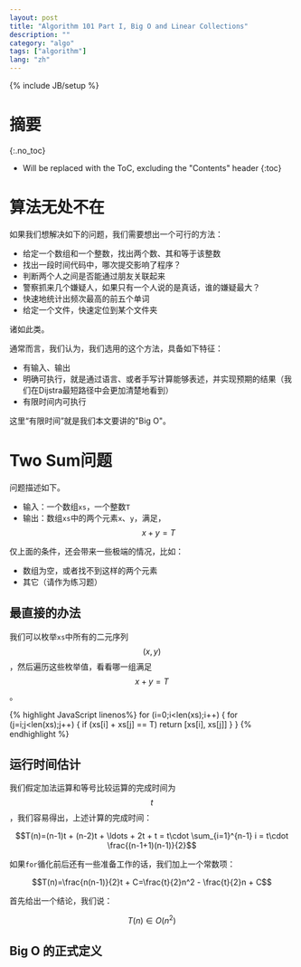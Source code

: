 ```yaml
---
layout: post
title: "Algorithm 101 Part I, Big O and Linear Collections"
description: ""
category: "algo"
tags: ["algorithm"]
lang: "zh"
---
```

{% include JB/setup %}

# 摘要
{:.no_toc}

<!--more-->

* Will be replaced with the ToC, excluding the "Contents" header
{:toc}

# 算法无处不在

如果我们想解决如下的问题，我们需要想出一个可行的方法：

* 给定一个数组和一个整数，找出两个数、其和等于该整数
* 找出一段时间代码中，哪次提交影响了程序？
* 判断两个人之间是否能通过朋友关联起来
* 警察抓来几个嫌疑人，如果只有一个人说的是真话，谁的嫌疑最大？
* 快速地统计出频次最高的前五个单词
* 给定一个文件，快速定位到某个文件夹

诸如此类。

通常而言，我们认为，我们选用的这个方法，具备如下特征：

* 有输入、输出
* 明确可执行，就是通过语言、或者手写计算能够表述，并实现预期的结果（我们在Dijstra最短路径中会更加清楚地看到）
* 有限时间内可执行

这里“有限时间”就是我们本文要讲的"Big O"。

# Two Sum问题

问题描述如下。

* 输入：一个数组`xs`，一个整数`T`
* 输出：数组`xs`中的两个元素`x`、`y`，满足，$$ x + y  = T $$

仅上面的条件，还会带来一些极端的情况，比如：

* 数组为空，或者找不到这样的两个元素
* 其它（请作为练习题）

## 最直接的办法

我们可以枚举`xs`中所有的二元序列 $$(x, y)$$，然后遍历这些枚举值，看看哪一组满足
$$x+y=T$$。

{% highlight JavaScript linenos%}
for (i=0;i<len(xs);i++) {
  for (j=i;j<len(xs);j++) {
    if (xs[i] + xs[j] == T)
      return [xs[i], xs[j]]
  }
}
{% endhighlight %}

## 运行时间估计

我们假定加法运算和等号比较运算的完成时间为$$t$$，我们容易得出，上述计算的完成时间：

$$T(n)=(n-1)t + (n-2)t + \ldots + 2t + t = t\cdot \sum_{i=1}^{n-1} i = t\cdot \frac{(n-1+1)(n-1)}{2}$$

如果`for`循化前后还有一些准备工作的话，我们加上一个常数项：

$$T(n)=\frac{n(n-1)}{2}t + C=\frac{t}{2}n^2 - \frac{t}{2}n + C$$

首先给出一个结论，我们说：

$$T(n) \in O(n^2)$$

## Big O 的正式定义
　
